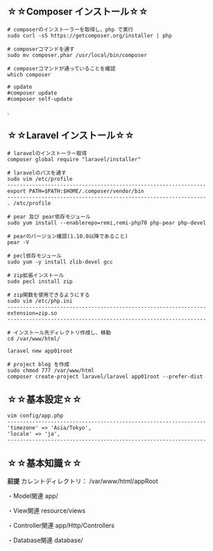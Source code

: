 ## ☆☆Composer インストール☆☆
```
# composerのインストーラーを取得し、php で実行
sudo curl -sS https://getcomposer.org/installer | php

# composerコマンドを通す
sudo mv composer.phar /usr/local/bin/composer

# composerコマンドが通っていることを確認
which composer

# update
#composer update
#composer self-update
```

.
## ☆☆Laravel インストール☆☆
```
# laravelのインストーラー取得
composer global require "laravel/installer"

# laravelのパスを通す
sudo vim /etc/profile
‐‐‐‐‐‐‐‐‐‐‐‐‐‐‐‐‐‐‐‐‐‐‐‐‐‐‐‐‐‐‐‐‐‐‐‐‐‐‐‐‐‐‐‐‐‐‐‐‐‐‐‐‐‐‐‐‐‐‐‐‐‐‐‐
export PATH=$PATH:$HOME/.composer/vendor/bin
‐‐‐‐‐‐‐‐‐‐‐‐‐‐‐‐‐‐‐‐‐‐‐‐‐‐‐‐‐‐‐‐‐‐‐‐‐‐‐‐‐‐‐‐‐‐‐‐‐‐‐‐‐‐‐‐‐‐‐‐‐‐‐‐
. /etc/profile

# pear 及び pear依存モジュール
sudo yum install --enablerepo=remi,remi-php70 php-pear php-devel

# pearのバージョン確認(1.10.0以降であること)
pear -V

# pecl依存モジュール
sudo yum -y install zlib-devel gcc

# zip拡張インストール
sudo pecl install zip

# zip関数を使用できるようにする
sudo vim /etc/php.ini
‐‐‐‐‐‐‐‐‐‐‐‐‐‐‐‐‐‐‐‐‐‐‐‐‐‐‐‐‐‐‐‐‐‐‐‐‐‐‐‐‐‐‐‐‐‐‐‐‐‐‐‐‐‐‐‐‐‐‐‐‐‐‐‐
extension=zip.so
‐‐‐‐‐‐‐‐‐‐‐‐‐‐‐‐‐‐‐‐‐‐‐‐‐‐‐‐‐‐‐‐‐‐‐‐‐‐‐‐‐‐‐‐‐‐‐‐‐‐‐‐‐‐‐‐‐‐‐‐‐‐‐‐

# インストール先ディレクトリ作成し、移動
cd /var/www/html/

laravel new app01root

# project blog を作成
sudo chmod 777 /var/www/html
composer create-project laravel/laravel app01root --prefer-dist
```

## ☆☆基本設定☆☆
```
vim config/app.php
‐‐‐‐‐‐‐‐‐‐‐‐‐‐‐‐‐‐‐‐‐‐‐‐‐‐‐‐‐‐‐‐‐‐‐‐‐‐‐‐‐‐‐‐‐‐‐‐‐‐‐‐‐‐‐‐‐‐‐‐‐‐‐‐
'timezone' => 'Asia/Tokyo',
'locale' => 'ja',
‐‐‐‐‐‐‐‐‐‐‐‐‐‐‐‐‐‐‐‐‐‐‐‐‐‐‐‐‐‐‐‐‐‐‐‐‐‐‐‐‐‐‐‐‐‐‐‐‐‐‐‐‐‐‐‐‐‐‐‐‐‐‐‐
```


## ☆☆基本知識☆☆
**前提**
カレントディレクトリ： /var/www/html/appRoot

・Model関連
app/

・View関連
resource/views

・Controller関連
app/Http/Controllers

・Database関連
database/
